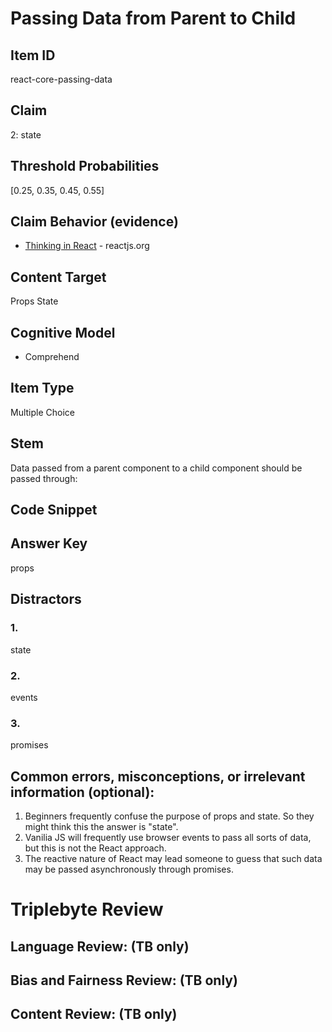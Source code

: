 # Passing Data from Parent to Child

## Item ID
react-core-passing-data


## Claim
2: state

## Threshold Probabilities
[0.25, 0.35, 0.45, 0.55]

## Claim Behavior (evidence)
- [Thinking in React](https://reactjs.org/docs/thinking-in-react.html) - reactjs.org

## Content Target
Props
State

## Cognitive Model
* Comprehend

## Item Type
Multiple Choice

## Stem
Data passed from a parent component to a child component should be passed through:

## Code Snippet


## Answer Key
props

## Distractors
### 1.
state

### 2.
events

### 3.
promises

## Common errors, misconceptions, or irrelevant information (optional):

1. Beginners frequently confuse the purpose of props and state.  So they might think this the answer is "state".
2. Vanilia JS will frequently use browser events to pass all sorts of data, but this is not the React approach.
3. The reactive nature of React may lead someone to guess that such data may be passed asynchronously through promises.

# Triplebyte Review


## Language Review: (TB only)


## Bias and Fairness Review: (TB only)


## Content Review: (TB only)
